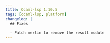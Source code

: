 ```yaml
---
title: Ocaml-lsp 1.10.5
tags: [ocaml-lsp, platform]
changelog: |
  ## Fixes
  
  - Patch merlin to remove the result module
---
```


